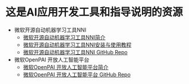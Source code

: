 # 这是AI应用开发工具和指导说明的资源
  
   - 微软开源自动机器学习工具NNI
     - [微软开源自动机器学习工具NNI简介](https://www.cnblogs.com/ms-uap/p/9719071.html) 
     - [微软开源自动机器学习工具NNI安装与使用教程](https://www.cnblogs.com/ms-uap/p/10194758.html)
     - [微软开源自动机器学习工具NNI GitHub Repo](https://github.com/Microsoft/nni)
   - 微软OpenPAI 开放人工智能平台
     - [微软OpenPAI 开放人工智能平台简介](https://www.cnblogs.com/ms-uap/p/openpai_or_pai.html) 
     - [微软OpenPAI 开放人工智能平台 GitHub Repo](https://github.com/Microsoft/pai)
   
